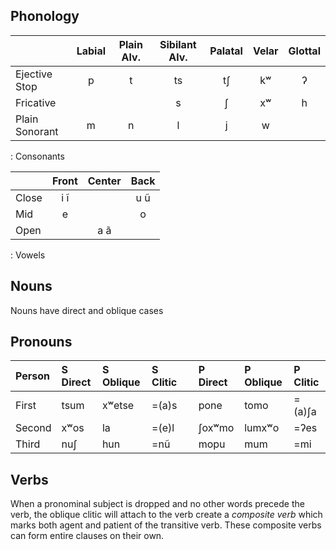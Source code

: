 
## Phonology

|                | Labial | Plain Alv. | Sibilant Alv. | Palatal | Velar | Glottal |
| :---           | :---:  | :---:      | :---:         | :---:   | :---: | :---:   |
| Ejective Stop  | p      | t          | ts            | tʃ      | kʷ    | ʔ       |
| Fricative      |        |            | s             | ʃ       | xʷ    | h       |
| Plain Sonorant | m      | n          | l             | j       | w     |         |
: Consonants

|       | Front | Center | Back  |
| ---   | :---: | :---:  | :---: |
| Close | i ĩ   |        | u ũ   |
| Mid   | e     |        | o     |
| Open  |       | a ã    |       |
: Vowels

## Nouns

Nouns have direct and oblique cases

## Pronouns

| Person | S Direct | S Oblique | S Clitic |   | P Direct | P Oblique | P Clitic |
| :---   | :---     | :---      | :---     |---| :---     | :---      | :---     |
| First  | tsum     | xʷetse    | =(a)s    |   | pone     | tomo      | =(a)ʃa   |
| Second | xʷos     | la        | =(e)l    |   | ʃoxʷmo   | lumxʷo    | =ʔes     |
| Third  | nuʃ      | hun       | =nũ      |   | mopu     | mum       | =mi      |

## Verbs

When a pronominal subject is dropped and no other words precede the verb, the oblique clitic will attach to the verb create a *composite verb* which marks both agent and patient of the transitive verb.  These composite verbs can form entire clauses on their own.
